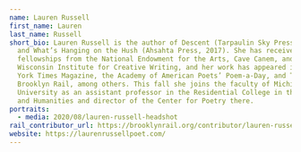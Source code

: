 ```yaml
---
name: Lauren Russell
first_name: Lauren
last_name: Russell
short_bio: Lauren Russell is the author of Descent (Tarpaulin Sky Press, 2020)
  and What’s Hanging on the Hush (Ahsahta Press, 2017). She has received
  fellowships from the National Endowment for the Arts, Cave Canem, and the
  Wisconsin Institute for Creative Writing, and her work has appeared in The New
  York Times Magazine, the Academy of American Poets’ Poem-a-Day, and The
  Brooklyn Rail, among others. This fall she joins the faculty of Michigan State
  University as an assistant professor in the Residential College in the Arts
  and Humanities and director of the Center for Poetry there.
portraits:
  - media: 2020/08/lauren-russell-headshot
rail_contributor_url: https://brooklynrail.org/contributor/lauren-russell
website: https://laurenrussellpoet.com/
---
```

